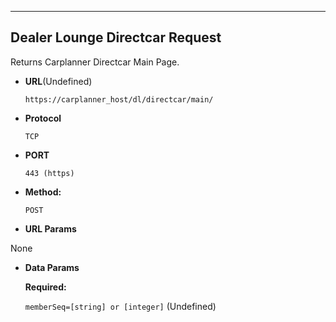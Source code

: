 
---

**Dealer Lounge Directcar Request**
----
  Returns Carplanner Directcar Main Page.

* **URL**(Undefined)

  `https://carplanner_host/dl/directcar/main/`

* **Protocol**

  `TCP`

* **PORT**

  `443 (https)`

* **Method:**

  `POST`

*  **URL Params**

  None

* **Data Params**

  **Required:**

  `memberSeq=[string] or [integer]` (Undefined)
